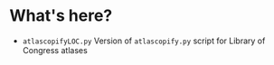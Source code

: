 # What's here?

* `atlascopifyLOC.py` Version of `atlascopify.py` script for Library of Congress atlases